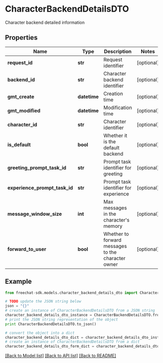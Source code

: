 # CharacterBackendDetailsDTO

Character backend detailed information

## Properties
Name | Type | Description | Notes
------------ | ------------- | ------------- | -------------
**request_id** | **str** | Request identifier | [optional] 
**backend_id** | **str** | Character backend identifier | [optional] 
**gmt_create** | **datetime** | Creation time | [optional] 
**gmt_modified** | **datetime** | Modification time | [optional] 
**character_id** | **str** | Character identifier | [optional] 
**is_default** | **bool** | Whether it is the default backend | [optional] 
**greeting_prompt_task_id** | **str** | Prompt task identifier for greeting | [optional] 
**experience_prompt_task_id** | **str** | Prompt task identifier for experience | [optional] 
**message_window_size** | **int** | Max messages in the character&#39;s memory | [optional] 
**forward_to_user** | **bool** | Whether to forward messages to the character owner | [optional] 

## Example

```python
from freechat-sdk.models.character_backend_details_dto import CharacterBackendDetailsDTO

# TODO update the JSON string below
json = "{}"
# create an instance of CharacterBackendDetailsDTO from a JSON string
character_backend_details_dto_instance = CharacterBackendDetailsDTO.from_json(json)
# print the JSON string representation of the object
print CharacterBackendDetailsDTO.to_json()

# convert the object into a dict
character_backend_details_dto_dict = character_backend_details_dto_instance.to_dict()
# create an instance of CharacterBackendDetailsDTO from a dict
character_backend_details_dto_form_dict = character_backend_details_dto.from_dict(character_backend_details_dto_dict)
```
[[Back to Model list]](../README.md#documentation-for-models) [[Back to API list]](../README.md#documentation-for-api-endpoints) [[Back to README]](../README.md)


